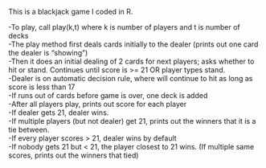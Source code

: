 This is a blackjack game I coded in R.

-To play, call play(k,t) where k is number of players and t is number of decks    
-The play method first deals cards initially to the dealer (prints out one card the dealer is “showing”)   
-Then it does an initial dealing of 2 cards for next players; asks whether to hit or stand. Continues until score is >= 21 OR player types stand.   
-Dealer is on automatic decision rule, where will continue to hit as long as score is less than 17   
-If runs out of cards before game is over, one deck is added   
-After all players play, prints out score for each player   
-If dealer gets 21, dealer wins.  
-If multiple players (but not dealer) get 21, prints out the winners that it is a tie between.   
-If every player scores > 21, dealer wins by default   
-If nobody gets 21 but < 21, the player closest to 21 wins. (If multiple same scores, prints out the winners that tied)   
